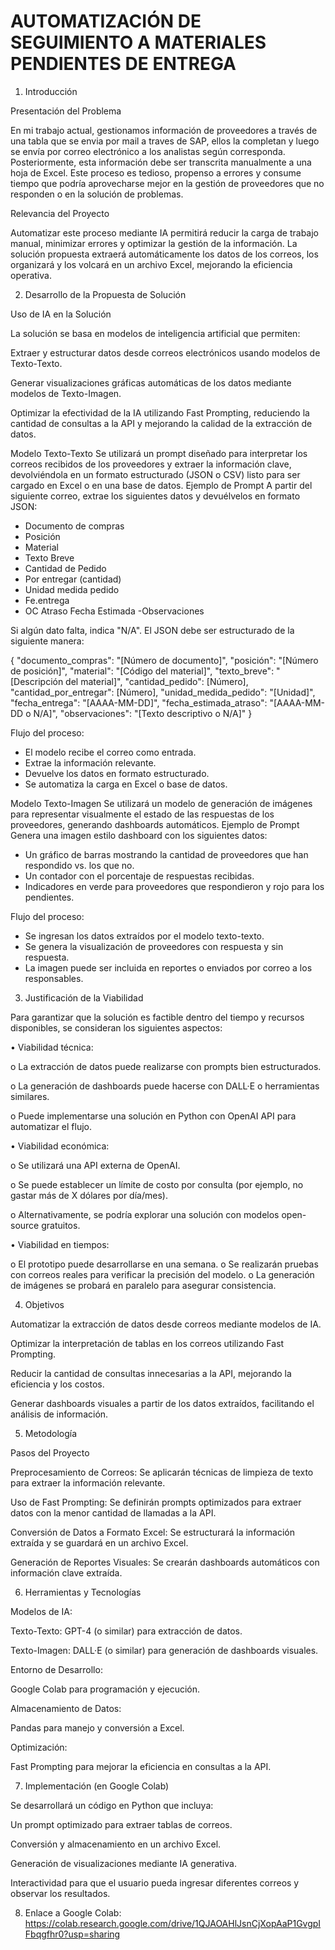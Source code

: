 # AUTOMATIZACIÓN DE SEGUIMIENTO A MATERIALES PENDIENTES DE ENTREGA

1. Introducción

Presentación del Problema

En mi trabajo actual, gestionamos información de proveedores a través de una tabla que se envia por mail a traves de SAP, ellos la completan y luego se envía por correo electrónico a los analistas según corresponda. Posteriormente, esta información debe ser transcrita manualmente a una hoja de Excel. Este proceso es tedioso, propenso a errores y consume tiempo que podría aprovecharse mejor en la gestión de proveedores que no responden o en la solución de problemas.

Relevancia del Proyecto

Automatizar este proceso mediante IA permitirá reducir la carga de trabajo manual, minimizar errores y optimizar la gestión de la información. La solución propuesta extraerá automáticamente los datos de los correos, los organizará y los volcará en un archivo Excel, mejorando la eficiencia operativa.

2. Desarrollo de la Propuesta de Solución

Uso de IA en la Solución

La solución se basa en modelos de inteligencia artificial que permiten:

Extraer y estructurar datos desde correos electrónicos usando modelos de Texto-Texto.

Generar visualizaciones gráficas automáticas de los datos mediante modelos de Texto-Imagen.

Optimizar la efectividad de la IA utilizando Fast Prompting, reduciendo la cantidad de consultas a la API y mejorando la calidad de la extracción de datos.

Modelo Texto-Texto 
Se utilizará un prompt diseñado para interpretar los correos recibidos de los proveedores y extraer la información clave, devolviéndola en un formato estructurado (JSON o CSV) listo para ser cargado en Excel o en una base de datos.
Ejemplo de Prompt
A partir del siguiente correo, extrae los siguientes datos y devuélvelos en formato JSON:
- Documento de compras
- Posición
- Material
- Texto Breve
- Cantidad de Pedido
- Por entregar (cantidad)
- Unidad medida pedido
- Fe.entrega
- OC Atraso Fecha Estimada
-Observaciones

Si algún dato falta, indica "N/A". El JSON debe ser estructurado de la siguiente manera:

{
    "documento_compras": "[Número de documento]",
    "posición": "[Número de posición]",
    "material": "[Código del material]",
    "texto_breve": "[Descripción del material]",
    "cantidad_pedido": [Número],
    "cantidad_por_entregar": [Número],
    "unidad_medida_pedido": "[Unidad]",
    "fecha_entrega": "[AAAA-MM-DD]",
    "fecha_estimada_atraso": "[AAAA-MM-DD o N/A]",
    "observaciones": "[Texto descriptivo o N/A]"
}

Flujo del proceso:
*	El modelo recibe el correo como entrada.
*	Extrae la información relevante.
* Devuelve los datos en formato estructurado.
* Se automatiza la carga en Excel o base de datos.
  
Modelo Texto-Imagen 
Se utilizará un modelo de generación de imágenes para representar visualmente el estado de las respuestas de los proveedores, generando dashboards automáticos.
Ejemplo de Prompt
Genera una imagen estilo dashboard con los siguientes datos:
- Un gráfico de barras mostrando la cantidad de proveedores que han respondido vs. los que no.
- Un contador con el porcentaje de respuestas recibidas.
- Indicadores en verde para proveedores que respondieron y rojo para los pendientes.
  
Flujo del proceso:
*	Se ingresan los datos extraídos por el modelo texto-texto.
* Se genera la visualización de proveedores con respuesta y sin respuesta.
* La imagen puede ser incluida en reportes o enviados por correo a los responsables.


3. Justificación de la Viabilidad

Para garantizar que la solución es factible dentro del tiempo y recursos disponibles, se consideran los siguientes aspectos:

•	Viabilidad técnica:

o	La extracción de datos puede realizarse con prompts bien estructurados.

o	La generación de dashboards puede hacerse con DALL·E o herramientas similares.

o	Puede implementarse una solución en Python con OpenAI API para automatizar el flujo.

•	Viabilidad económica:

o	Se utilizará una API externa de OpenAI.

o	Se puede establecer un límite de costo por consulta (por ejemplo, no gastar más de X dólares por día/mes).

o	Alternativamente, se podría explorar una solución con modelos open-source gratuitos.

•	Viabilidad en tiempos:

o	El prototipo puede desarrollarse en una semana.
o	Se realizarán pruebas con correos reales para verificar la precisión del modelo.
o	La generación de imágenes se probará en paralelo para asegurar consistencia.


4. Objetivos

Automatizar la extracción de datos desde correos mediante modelos de IA.

Optimizar la interpretación de tablas en los correos utilizando Fast Prompting.

Reducir la cantidad de consultas innecesarias a la API, mejorando la eficiencia y los costos.

Generar dashboards visuales a partir de los datos extraídos, facilitando el análisis de información.

5. Metodología

Pasos del Proyecto

Preprocesamiento de Correos: Se aplicarán técnicas de limpieza de texto para extraer la información relevante.

Uso de Fast Prompting: Se definirán prompts optimizados para extraer datos con la menor cantidad de llamadas a la API.

Conversión de Datos a Formato Excel: Se estructurará la información extraída y se guardará en un archivo Excel.

Generación de Reportes Visuales: Se crearán dashboards automáticos con información clave extraída.

6. Herramientas y Tecnologías

Modelos de IA:

Texto-Texto: GPT-4 (o similar) para extracción de datos.

Texto-Imagen: DALL·E (o similar) para generación de dashboards visuales.

Entorno de Desarrollo:

Google Colab para programación y ejecución.

Almacenamiento de Datos:

Pandas para manejo y conversión a Excel.

Optimización:

Fast Prompting para mejorar la eficiencia en consultas a la API.

7. Implementación (en Google Colab)

Se desarrollará un código en Python que incluya:

Un prompt optimizado para extraer tablas de correos.

Conversión y almacenamiento en un archivo Excel.

Generación de visualizaciones mediante IA generativa.

Interactividad para que el usuario pueda ingresar diferentes correos y observar los resultados.

8. Enlace a Google Colab: https://colab.research.google.com/drive/1QJAOAHlJsnCjXopAaP1GvgpIFbqgfhr0?usp=sharing

